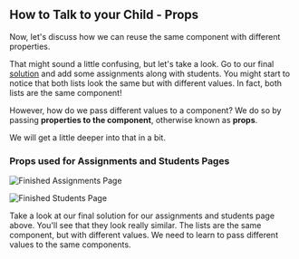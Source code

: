 ## How to Talk to your Child - Props

Now, let's discuss how we can reuse the same component with different properties.

That might sound a little confusing, but let's take a look. Go to our final [solution](https://githubtraining.github.io/react-solution/) and add some assignments along with students. You might start to notice that both lists look the same but with different values. In fact, both lists are the same component!

However, how do we pass different values to a component? We do so by passing **properties to the component**, otherwise known as **props**. 

We will get a little deeper into that in a bit. 

### Props used for Assignments and Students Pages
![Finished Assignments Page](https://user-images.githubusercontent.com/25253905/61293228-11f26580-a788-11e9-90ac-9612c2bddf6b.png)

![Finished Students Page](https://user-images.githubusercontent.com/25253905/61293769-46b2ec80-a789-11e9-88b3-c660f436f5bf.png)

Take a look at our final solution for our assignments and students page above. You'll see that they look really similar. The lists are the same component, but with different values. We need to learn to pass different values to the same components. 